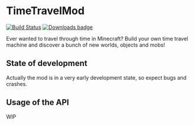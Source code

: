 # TimeTravelMod
[![Build Status](https://travis-ci.com/rdvdev2/TimeTravelMod.svg?branch=master)](https://travis-ci.com/rdvdev2/TimeTravelMod)
[![Downloads badge](http://cf.way2muchnoise.eu/full_time-travel-mod_downloads.svg)](http://dapalan.com/8faC)

Ever wanted to travel through time in Minecraft? Build your own time travel machine and discover a bunch of new worlds, objects and mobs!
## State of development
Actually the mod is in a very early development state, so expect bugs and crashes.

## Usage of the API
WIP

